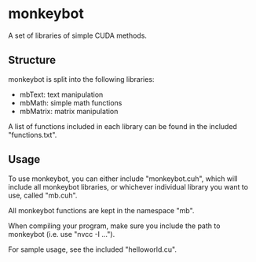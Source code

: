 # monkeybot

A set of libraries of simple CUDA methods.

## Structure

monkeybot is split into the following libraries:

- mbText: text manipulation
- mbMath: simple math functions
- mbMatrix: matrix manipulation

A list of functions included in each library can be found in the included "functions.txt".

## Usage

To use monkeybot, you can either include "monkeybot.cuh", which will include all monkeybot libraries, or whichever individual library you want to use, called "mb<library-name>.cuh".

All monkeybot functions are kept in the namespace "mb".

When compiling your program, make sure you include the path to monkeybot (i.e. use "nvcc -I <path-to-monkeybot> ...").

For sample usage, see the included "helloworld.cu".
